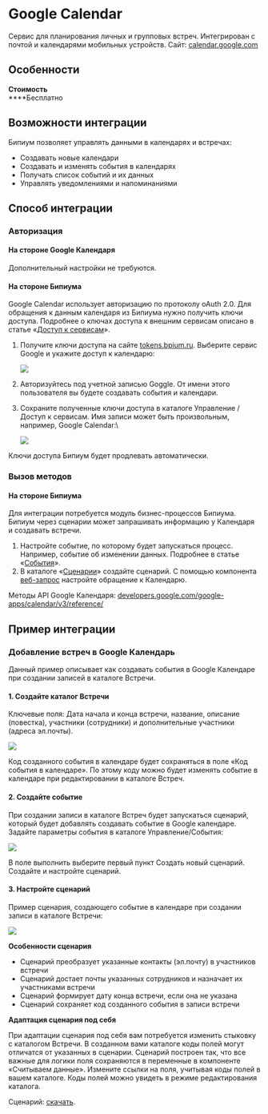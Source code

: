 # Google Calendar

Сервис для планирования личных и групповых встреч. Интегрирован с почтой и календарями мобильных устройств. Сайт: [calendar.google.com](https://calendar.google.com)

## Особенности

**Стоимость**  \
****Бесплатно

## Возможности интеграции

Бипиум позволяет управлять данными в календарях и встречах:

* Создавать новые календари
* Создавать и изменять события в календарях
* Получать список событий и их данных
* Управлять уведомлениями и напоминаниями

## Способ интеграции

### Авторизация

#### На стороне Google Календаря

Дополнительный настройки не требуются.

#### На стороне Бипиума

Google Calendar использует авторизацию по протоколу oAuth 2.0. Для обращения к данным календаря из Бипиума нужно получить ключи доступа. Подробнее о ключах доступа к внешним сервисам описано в статье «[Доступ к сервисам](../../../../ecm/catalogs/oauthsevices.md)».

1.  Получите ключи доступа на сайте [tokens.bpium.ru](http://tokens.bpium.ru). Выберите сервис Google и укажите доступ к календарю:

    ![](../../../../.gitbook/assets/calendar\_tokens.png)
2. Авторизуйтесь под учетной записью Goggle. От имени этого пользователя вы будете создавать события и календари.
3.  Сохраните полученные ключи доступа в каталоге Управление / Доступ к сервисам. Имя записи может быть произвольным, например, Google Calendar:\


    ![](../../../../.gitbook/assets/calendar\_catalog\_tokens.png)

Ключи доступа Бипиум будет продлевать автоматически.

### Вызов методов

#### На стороне Бипиума

Для интеграции потребуется модуль бизнес-процессов Бипиума. Бипиум через сценарии может запрашивать информацию у Календаря и создавать встречи.

1. Настройте событие, по которому будет запускаться процесс. Например, событие об изменении данных. Подробнее в статье «[События](../../../../ecm/catalogs/events.md)».
2. В каталоге «[Сценарии](../../../../processes/scripts.md)» создайте сценарий. С помощью компонента [веб-запрос](../../../../processes/components/web.md) настройте обращение к Календарю.

Методы API Google Календаря: [developers.google.com/google-apps/calendar/v3/reference/](https://developers.google.com/google-apps/calendar/v3/reference/)

## Пример интеграции

### Добавление встреч в Google Календарь

Данный пример описывает как создавать события в Google Календаре при создании записей в каталоге Встречи.

#### 1. Создайте каталог Встречи

Ключевые поля: Дата начала и конца встречи, название, описание (повестка), участники (сотрудники) и дополнительные участники (адреса эл.почты).

![](../../../../.gitbook/assets/catalog\_meetings.png)

Код созданного события в календаре будет сохраняться в поле «Код события в календаре». По этому коду можно будет изменять событие в календаре при редактировании в каталоге Встреч.

#### 2. Создайте событие

При создании записи в каталоге Встреч будет запускаться сценарий, который будет добавлять создавать событие в Google календаре. Задайте параметры события в каталоге Управление/События:

![](../../../../.gitbook/assets/catalog\_calendar\_event.png)

В поле выполнить выберите первый пункт Создать новый сценарий. Создайте и настройте сценарий.

#### 3. Настройте сценарий

Пример сценария, создающего событие в календаре при создании записи в каталоге Встречи:

![](../../../../.gitbook/assets/catalog\_calendar\_script.png)

**Особенности сценария**

* Сценарий преобразует указанные контакты (эл.почту) в участников встречи
* Сценарий достает почты указанных сотрудников и назначает их участниками встречи
* Сценарий формирует дату конца встречи, если она не указана
* Сценарий сохраняет код созданного события в записи встречи

**Адаптация сценария под себя**

При адаптации сценария под себя вам потребуется изменить стыковку с каталогом Встречи. В созданном вами каталоге коды полей могут отличатся от указанных в сценарии. Сценарий построен так, что все важные для логики поля сохраняются в переменные в компоненте «Считываем данные». Измените ссылки на поля, учитывая коды полей в вашем каталоге. Коды полей можно увидеть в режиме редактирования каталога.

Сценарий: [скачать](http://download.bpium.ru/docs/scripts/googlecalendar.version.1.bpmn).

